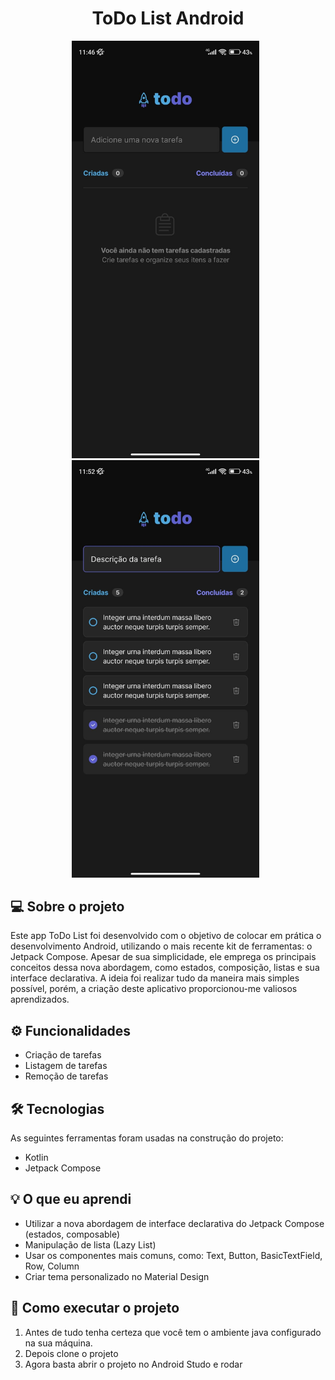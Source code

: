 <h1 align="center">
  ToDo List Android
</h1>

<p align="center" style="margin-right: 8px">
  <img width="300" src="./readme_assets/screenshot_empty_list.jpeg" />
  <img width="300" src="./readme_assets/screenshot_list.jpeg" />
</p>

## 💻 Sobre o projeto

Este app ToDo List foi desenvolvido com o objetivo de colocar em prática o desenvolvimento Android,
utilizando o mais recente kit de ferramentas: o Jetpack Compose. Apesar de sua simplicidade, ele
emprega os principais conceitos dessa nova abordagem, como estados, composição, listas e sua
interface declarativa. A ideia foi realizar tudo da maneira mais simples possível, porém, a criação
deste aplicativo proporcionou-me valiosos aprendizados.

## ⚙️ Funcionalidades

- Criação de tarefas
- Listagem de tarefas
- Remoção de tarefas

## 🛠 Tecnologias

As seguintes ferramentas foram usadas na construção do projeto:

- Kotlin
- Jetpack Compose

## 💡 O que eu aprendi

- Utilizar a nova abordagem de interface declarativa do Jetpack Compose (estados, composable)
- Manipulação de lista (Lazy List)
- Usar os componentes mais comuns, como: Text, Button, BasicTextField, Row, Column
- Criar tema personalizado no Material Design

## 🚀 Como executar o projeto

1. Antes de tudo tenha certeza que você tem o ambiente java configurado na sua máquina.
2. Depois clone o projeto
3. Agora basta abrir o projeto no Android Studo e rodar
